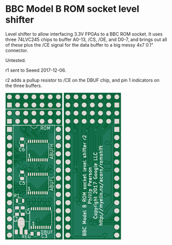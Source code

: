 BBC Model B ROM socket level shifter
====================================

Level shifter to allow interfacing 3.3V FPGAs to a BBC ROM socket.  It
uses three 74LVC245 chips to buffer A0-13, /CS, /OE, and D0-7, and
brings out all of these plus the /CE signal for the data buffer to a
big messy 4x7 0.1" connector.

Untested.

r1 sent to Seeed 2017-12-06.

r2 adds a pullup resistor to /CE on the DBUF chip, and pin 1
indicators on the three buffers.

![PCB front](pcb/pcb-front.png) ![PCB back](pcb/pcb-back.png)
